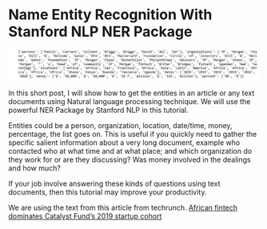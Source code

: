 # Name Entity Recognition With Stanford NLP NER Package

<img src="Capture.JPG">

In this short post, I will show how to get the entities in an article or any text documents using Natural language processing technique. We will use the powerful NER Package by Stanford NLP in this tutorial.

Entities could be a person, organization, location, date/time, money, percentage, the list goes on. This is useful if you quickly need to gather the specific salient information about a very long document, example who contacted who at what time and at what place; and which organization do they work for or are they discussing? Was money involved in the dealings and how much? 

If your job involve answering these kinds of questions using text documents, then this tutorial may improve your productivity.

We are using the text from this article from techrunch. [African fintech dominates Catalyst Fund’s 2019 startup cohort](https://techcrunch.com/2019/06/21/african-fintech-dominates-catalyst-funds-2019-startup-cohort/)

